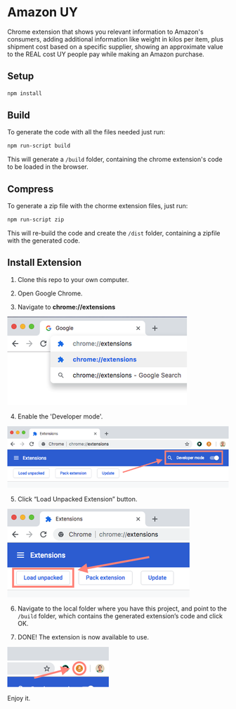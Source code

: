 
# Amazon UY

Chrome extension that shows you relevant information to Amazon's consumers, adding additional information like weight in kilos per item, plus shipment cost based on a specific supplier, showing an approximate value to the  REAL cost UY people pay while making an Amazon purchase.

## Setup

```sh
npm install
```

## Build
To generate the code with all the files needed just run:

```sh
npm run-script build
```

This will generate a `/build` folder, containing the chrome extension's code to be loaded in the browser.

## Compress
To generate a zip file with the chorme extension files, just run:

```sh
npm run-script zip
```

This will re-build the code and create the `/dist` folder, containing a zipfile with the generated code.

## Install Extension

1. Clone this repo to your own computer.

2. Open Google Chrome.

3. Navigate to **chrome://extensions**

![Image of Navigate](app/images/readme1.png)

4. Enable the 'Developer mode'.

![Image of DeveloperMode](app/images/readme2.png)

5. Click “Load Unpacked Extension” button.

![Image of Load Unpacked](app/images/readme3.png)

6. Navigate to the local folder where you have this project, and point to the `/build` folder, which contains the generated extension’s code and click OK.

7. DONE! The extension is now available to use.

![Image of Done](app/images/readme4.png)

Enjoy it.